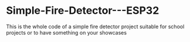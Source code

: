 # Simple-Fire-Detector---ESP32
This is the whole code of a simple fire detector project suitable for school projects or to have something on your showcases
